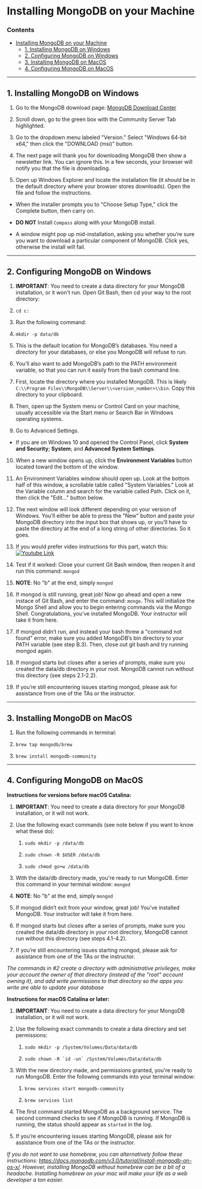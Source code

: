 # Installing MongoDB on your Machine

### Contents

* [Installing MongoDB on your Machine](#installing-mongodb-on-your-machine)
  * [1. Installing MongoDB on Windows](#1-installing-mongodb-on-windows)
  * [2. Configuring MongoDB on Windows](#2-configuring-mongodb-on-windows)
  * [3. Installing MongoDB on MacOS](#3-installing-mongodb-on-macos)
  * [4. Configuring MongoDB on MacOS](#4-configuring-mongodb-on-macos)

- - -

## 1. Installing MongoDB on Windows

1. Go to the MongoDB download page: <a href="https://www.mongodb.com/download-center#community" target="_blank">MongoDB Download Center</a>

2. Scroll down, go to the green box with the Community Server Tab highlighted.

3. Go to the dropdown menu labeled "Version." Select "Windows 64-bit x64," then click the "DOWNLOAD (msi)" button.

4. The next page will thank you for downloading MongoDB then show a newsletter link. You can ignore this. In a few seconds, your browser will notify you that the file is downloading.

5. Open up Windows Explorer and locate the installation file (it should be in the default directory where your browser stores downloads). Open the file and follow the instructions.

* When the installer prompts you to "Choose Setup Type," click the Complete button, then carry on.

* **DO NOT** Install `Compass` along with your MongoDB install.

* A window might pop up mid-installation, asking you whether you’re sure you want to download a particular component of MongoDB. Click yes, otherwise the install will fail.

- - -

## 2. Configuring MongoDB on Windows

1. **IMPORTANT**: You need to create a data directory for your MongoDB installation, or it won't run. Open Git Bash, then cd your way to the root directory:

2. `cd c:`

3. Run the following command:

4. `mkdir -p data/db`

5. This is the default location for MongoDB’s databases. You need a directory for your databases, or else you MongoDB will refuse to run.

6. You’ll also want to add MongoDB’s path to the PATH environment variable, so that you can run it easily from the bash command line.

7. First, locate the directory where you installed MongoDB. This is likely `C:\\Program Files\\MongoDB\\Server\\<version_number>\\bin`. Copy this directory to your clipboard.

8. Then, open up the System menu or Control Card on your machine, usually accessible via the Start menu or Search Bar in Windows operating systems.

9. Go to Advanced Settings.

* If you are on Windows 10 and opened the Control Panel, click **System and Security**; **System**; and **Advanced System Settings**.

10. When a new window opens up, click the **Environment Variables** button located toward the bottom of the window.

11. An Environment Variables window should open up. Look at the bottom half of this window, a scrollable table called "System Variables." Look at the Variable column and search for the variable called Path. Click on it, then click the "Edit…" button below.

12. The next window will look different depending on your version of Windows. You’ll either be able to press the "New" button and paste your MongoDB directory into the input box that shows up, or you’ll have to paste the directory at the end of a long string of other directories. So it goes.

13. If you would prefer video instructions for this part, watch this:
    [![Youtube Link](http://img.youtube.com/vi/sBdaRlgb4N8/0.jpg)](https://www.youtube.com/watch?v=sBdaRlgb4N8&feature=youtu.be&t=120)

14. Test if it worked: Close your current Git Bash window, then reopen it and run this command: `mongod`

15. **NOTE**: No "b" at the end, simply `mongod`

16. If mongod is still running, great job! Now go ahead and open a new instace of Git Bash, and enter the command: `mongo`. This will initialize the Mongo Shell and allow you to begin entering commands via the Mongo Shell. Congratulations, you’ve installed MongoDB. Your instructor will take it from here.

17. If mongod didn’t run, and instead your bash threw a "command not found" error, make sure you added MongoDB’s bin directory to your PATH variable (see step B.3). Then, close out git bash and try running mongod again.

18. If mongod starts but closes after a series of prompts, make sure you created the data/db directory in your root. MongoDB cannot run without this directory (see steps 2.1-2.2).

19. If you’re still encountering issues starting mongod, please ask for assistance from one of the TAs or the instructor.

- - -

## 3. Installing MongoDB on MacOS

1. Run the following commands in terminal:

2. `brew tap mongodb/brew`

3. `brew install mongodb-community`

- - -

## 4. Configuring MongoDB on MacOS

**Instructions for versions before macOS Catalina:**

1. **IMPORTANT**: You need to create a data directory for your MongoDB installation, or it will not work. 

2. Use the following exact commands (see note below if you want to know what these do):

   1. `sudo mkdir -p /data/db`

   2. `sudo chown -R $USER /data/db`

   3. `sudo chmod go+w /data/db`

3. With the data/db directory made, you're ready to run MongoDB. Enter this command in your terminal window: `mongod`

4. **NOTE**: No "b" at the end, simply `mongod`

5. If mongod didn’t exit from your window, great job! You’ve installed MongoDB. Your instructor will take it from here.

6. If mongod starts but closes after a series of prompts, make sure you created the data/db directory in your root directory, MongoDB cannot run without this directory (see steps 4.1-4.2).

7. If you’re still encountering issues starting mongod, please ask for assistance from one of the TAs or the instructor.

_The commands in #2 create a directory with administrative privileges, make your account the owner of that directory (instead of the "root" account owning it), and add write permissions to that directory so the apps you write are able to update your database_


**Instructions for macOS Catalina or later:**

1. **IMPORTANT**: You need to create a data directory for your MongoDB installation, or it will not work. 

2. Use the following exact commands to create a data directory and set permissions:

   1. `sudo mkdir -p /System/Volumes/Data/data/db`

   2. ``sudo chown -R `id -un` /System/Volumes/Data/data/db``

3. With the new directory made, and permissions granted, you're ready to run MongoDB. Enter the following commands into your terminal window:

   1. `brew services start mongodb-community`

   2. `brew services list` 

4. The first command started MongoDB as a background service. The second command checks to see if MongoDB is running. If MongoDB is running, the status should appear as `started` in the log.

5. If you’re encountering issues starting MongoDB, please ask for assistance from one of the TAs or the instructor.

_If you do not want to use homebrew, you can alternatively follow these instructions: <https://docs.mongodb.com/v3.0/tutorial/install-mongodb-on-os-x/>. However, installing MongoDB without homebrew can be a bit of a headache. Installing homebrew on your mac will make your life as a web developer a ton easier._


